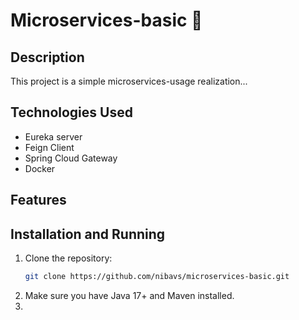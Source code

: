 # Microservices-basic 🗿

## Description
This project is a simple microservices-usage realization...

## Technologies Used

- Eureka server
- Feign Client
- Spring Cloud Gateway
- Docker

[//]: # (RabbitMq)

## Features

## Installation and Running
1. Clone the repository:
   ```bash
   git clone https://github.com/nibavs/microservices-basic.git
2. Make sure you have Java 17+ and Maven installed.
3. 


